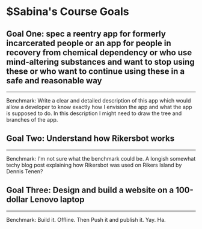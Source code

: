 
# $Sabina's Course Goals

## Goal One: spec a reentry app for formerly incarcerated people or an app for people in recovery from chemical dependency or who use mind-altering substances and want to stop using these or who want to continue using these in a safe and reasonable way


-----

Benchmark: Write a clear and detailed description of this app which would allow a developer to know exactly how I envision the app and what the app is supposed to do. In this description I might need to draw the tree and branches of the app.  


## Goal Two: Understand how Rikersbot works

-----

Benchmark: I'm not sure what the benchmark could be. A longish somewhat techy blog post explaining how Rikersbot was used on Rikers Island by Dennis Tenen?

## Goal Three: Design and build a website on a 100-dollar Lenovo laptop

-----

Benchmark: Build it. Offline. Then Push it and publish it. Yay. Ha.

